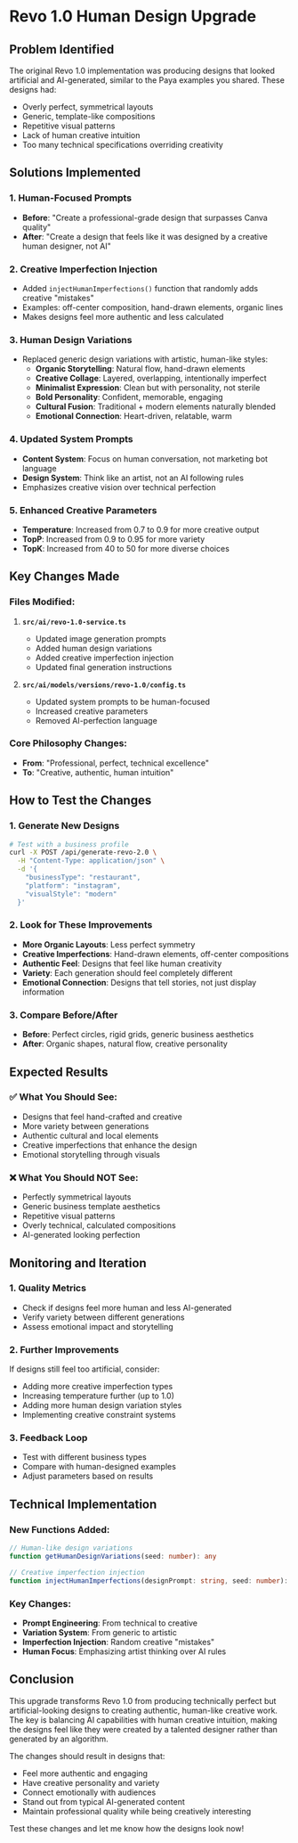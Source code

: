 # Revo 1.0 Human Design Upgrade

## Problem Identified
The original Revo 1.0 implementation was producing designs that looked artificial and AI-generated, similar to the Paya examples you shared. These designs had:
- Overly perfect, symmetrical layouts
- Generic, template-like compositions
- Repetitive visual patterns
- Lack of human creative intuition
- Too many technical specifications overriding creativity

## Solutions Implemented

### 1. **Human-Focused Prompts**
- **Before**: "Create a professional-grade design that surpasses Canva quality"
- **After**: "Create a design that feels like it was designed by a creative human designer, not AI"

### 2. **Creative Imperfection Injection**
- Added `injectHumanImperfections()` function that randomly adds creative "mistakes"
- Examples: off-center composition, hand-drawn elements, organic lines
- Makes designs feel more authentic and less calculated

### 3. **Human Design Variations**
- Replaced generic design variations with artistic, human-like styles:
  - **Organic Storytelling**: Natural flow, hand-drawn elements
  - **Creative Collage**: Layered, overlapping, intentionally imperfect
  - **Minimalist Expression**: Clean but with personality, not sterile
  - **Bold Personality**: Confident, memorable, engaging
  - **Cultural Fusion**: Traditional + modern elements naturally blended
  - **Emotional Connection**: Heart-driven, relatable, warm

### 4. **Updated System Prompts**
- **Content System**: Focus on human conversation, not marketing bot language
- **Design System**: Think like an artist, not an AI following rules
- Emphasizes creative vision over technical perfection

### 5. **Enhanced Creative Parameters**
- **Temperature**: Increased from 0.7 to 0.9 for more creative output
- **TopP**: Increased from 0.9 to 0.95 for more variety
- **TopK**: Increased from 40 to 50 for more diverse choices

## Key Changes Made

### Files Modified:
1. **`src/ai/revo-1.0-service.ts`**
   - Updated image generation prompts
   - Added human design variations
   - Added creative imperfection injection
   - Updated final generation instructions

2. **`src/ai/models/versions/revo-1.0/config.ts`**
   - Updated system prompts to be human-focused
   - Increased creative parameters
   - Removed AI-perfection language

### Core Philosophy Changes:
- **From**: "Professional, perfect, technical excellence"
- **To**: "Creative, authentic, human intuition"

## How to Test the Changes

### 1. **Generate New Designs**
```bash
# Test with a business profile
curl -X POST /api/generate-revo-2.0 \
  -H "Content-Type: application/json" \
  -d '{
    "businessType": "restaurant",
    "platform": "instagram",
    "visualStyle": "modern"
  }'
```

### 2. **Look for These Improvements**
- **More Organic Layouts**: Less perfect symmetry
- **Creative Imperfections**: Hand-drawn elements, off-center compositions
- **Authentic Feel**: Designs that feel like human creativity
- **Variety**: Each generation should feel completely different
- **Emotional Connection**: Designs that tell stories, not just display information

### 3. **Compare Before/After**
- **Before**: Perfect circles, rigid grids, generic business aesthetics
- **After**: Organic shapes, natural flow, creative personality

## Expected Results

### ✅ **What You Should See:**
- Designs that feel hand-crafted and creative
- More variety between generations
- Authentic cultural and local elements
- Creative imperfections that enhance the design
- Emotional storytelling through visuals

### ❌ **What You Should NOT See:**
- Perfectly symmetrical layouts
- Generic business template aesthetics
- Repetitive visual patterns
- Overly technical, calculated compositions
- AI-generated looking perfection

## Monitoring and Iteration

### 1. **Quality Metrics**
- Check if designs feel more human and less AI-generated
- Verify variety between different generations
- Assess emotional impact and storytelling

### 2. **Further Improvements**
If designs still feel too artificial, consider:
- Adding more creative imperfection types
- Increasing temperature further (up to 1.0)
- Adding more human design variation styles
- Implementing creative constraint systems

### 3. **Feedback Loop**
- Test with different business types
- Compare with human-designed examples
- Adjust parameters based on results

## Technical Implementation

### New Functions Added:
```typescript
// Human-like design variations
function getHumanDesignVariations(seed: number): any

// Creative imperfection injection
function injectHumanImperfections(designPrompt: string, seed: number): string
```

### Key Changes:
- **Prompt Engineering**: From technical to creative
- **Variation System**: From generic to artistic
- **Imperfection Injection**: Random creative "mistakes"
- **Human Focus**: Emphasizing artist thinking over AI rules

## Conclusion

This upgrade transforms Revo 1.0 from producing technically perfect but artificial-looking designs to creating authentic, human-like creative work. The key is balancing AI capabilities with human creative intuition, making the designs feel like they were created by a talented designer rather than generated by an algorithm.

The changes should result in designs that:
- Feel more authentic and engaging
- Have creative personality and variety
- Connect emotionally with audiences
- Stand out from typical AI-generated content
- Maintain professional quality while being creatively interesting

Test these changes and let me know how the designs look now!
